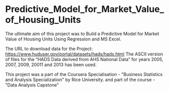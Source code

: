 # Predictive_Model_for_Market_Value_of_Housing_Units

The ultimate aim of this project was to Build a Predictive Model for Market Value of Housing Units Using Regression and MS Excel.

The URL to download data for the Project:
https://www.huduser.gov/portal/datasets/hads/hads.html
The ASCII version of files for the “HADS Data derived from AHS National Data” for years 2005, 2007, 2009, 20011 and 2013 has been used.

This project was a part of the Coursera Specialisation - "Business Statistics and Analysis Specialization" by Rice University.
and part of the course - "Data Analysis Capstone"
